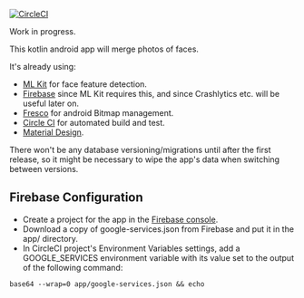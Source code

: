 [![CircleCI](https://circleci.com/gh/jg210/merging.svg?style=svg)](https://circleci.com/gh/jg210/merging)

Work in progress.

This kotlin android app will merge photos of faces.

It's already using:

* [ML Kit](https://developers.google.com/ml-kit/) for face feature detection.
* [Firebase](https://firebase.google.com/) since ML Kit requires this, and since Crashlytics etc. will be useful later on.
* [Fresco](https://developers.google.com/ml-kit/) for android Bitmap management.
* [Circle CI](https://circleci.com/gh/jg210/merging) for automated build and test.
* [Material Design](https://material.io/design/).

There won't be any database versioning/migrations until after the first release, so it might be necessary to wipe the
app's data when switching between versions.

## Firebase Configuration

* Create a project for the app in the [Firebase console](https://console.firebase.google.com/).
* Download a copy of google-services.json from Firebase and put it in the app/ directory.
* In CircleCI project's Environment Variables settings, add a GOOGLE_SERVICES environment variable with its value set to the output of the following command:

```
base64 --wrap=0 app/google-services.json && echo
```

